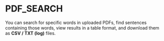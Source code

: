 # PDF_SEARCH
You can search for specific words in uploaded PDFs, find sentences containing those words, view results in a table format, and download them as **CSV / TXT (log)** files.
